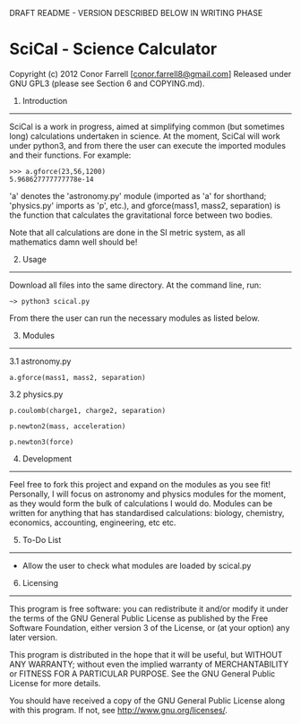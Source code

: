 DRAFT README - VERSION DESCRIBED BELOW IN WRITING PHASE

SciCal - Science Calculator
===========================
Copyright (c) 2012 Conor Farrell [conor.farrell8@gmail.com]
Released under GNU GPL3 (please see Section 6 and COPYING.md).

1. Introduction
---------------
SciCal is a work in progress, aimed at simplifying common (but sometimes long) calculations undertaken in science. At the moment, SciCal will work under python3, and from there the user can execute the imported modules and their functions. For example:

	>>> a.gforce(23,56,1200)
	5.968627777777778e-14

'a' denotes the 'astronomy.py' module (imported as 'a' for shorthand; 'physics.py' imports as 'p', etc.), and gforce(mass1, mass2, separation) is the function that calculates the gravitational force between two bodies.

Note that all calculations are done in the SI metric system, as all mathematics damn well should be!

2. Usage
--------
Download all files into the same directory. At the command line, run:

	~> python3 scical.py

From there the user can run the necessary modules as listed below.

3. Modules
----------
3.1 astronomy.py

	a.gforce(mass1, mass2, separation)

3.2 physics.py

	p.coulomb(charge1, charge2, separation)
	
	p.newton2(mass, acceleration)
	
	p.newton3(force)

4. Development
--------------
Feel free to fork this project and expand on the modules as you see fit! Personally, I will focus on astronomy and physics modules for the moment, as they would form the bulk of calculations I would do. Modules can be written for anything that has standardised calculations: biology, chemistry, economics, accounting, engineering, etc etc.

5. To-Do List
-------------
- Allow the user to check what modules are loaded by scical.py

6. Licensing
------------
This program is free software: you can redistribute it and/or modify
it under the terms of the GNU General Public License as published by
the Free Software Foundation, either version 3 of the License, or
(at your option) any later version.

This program is distributed in the hope that it will be useful,
but WITHOUT ANY WARRANTY; without even the implied warranty of
MERCHANTABILITY or FITNESS FOR A PARTICULAR PURPOSE.  See the
GNU General Public License for more details.

You should have received a copy of the GNU General Public License
along with this program.  If not, see <http://www.gnu.org/licenses/>.